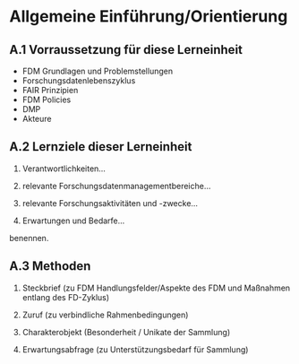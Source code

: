 <!--
author:   Canan Hastik
email:    c.hastik@igsd-ev.de
version:  0.1.0
language: de German
icon:     https://raw.githubusercontent.com/chastik/Beratung_Dateityp_Bild/refs/heads/main/SODa-Logo_full.svg
link:     https://raw.githubusercontent.com/chastik/Beratung/refs/heads/main/soda.css
comment:  Diese Einheit....
-->


# Allgemeine Einführung/Orientierung 


## A.1 Vorraussetzung für diese Lerneinheit

- FDM Grundlagen und Problemstellungen
- Forschungsdatenlebenszyklus
- FAIR Prinzipien
- FDM Policies
- DMP
- Akteure


## A.2 Lernziele dieser Lerneinheit

1) Verantwortlichkeiten…

2) relevante Forschungsdatenmanagementbereiche… 

3) relevante Forschungsaktivitäten und -zwecke… 

4) Erwartungen und Bedarfe... 

benennen.

## A.3 Methoden

1) Steckbrief (zu FDM Handlungsfelder/Aspekte des FDM und Maßnahmen entlang des FD-Zyklus)

2) Zuruf (zu verbindliche Rahmenbedingungen)

3) Charakterobjekt (Besonderheit / Unikate der Sammlung)

4) Erwartungsabfrage (zu Unterstützungsbedarf für Sammlung)


